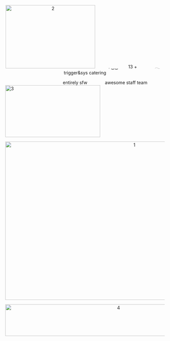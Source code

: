 <p align="center">
<img width="283" height="200" alt="2" src="https://github.com/user-attachments/assets/4e9020a1-61fc-41d0-869d-1cd077608fe9" />   𓈒 ‿‿   13 +    𓂃 trigger&sys catering
  
             entirely sfw    awesome staff team   <img width="300" height="164" alt="3" src="https://github.com/user-attachments/assets/e3acef62-f85f-4b16-8f94-ce20d21138ff" />
</p>


<p align="center">
<img width="800" height="500" alt="1" src="https://github.com/user-attachments/assets/480754da-e2bf-4ee0-86df-c73213ab1458" />
</p>

<p align="center">
<img width="700" height="100" alt="4" src="https://github.com/user-attachments/assets/f37cdebb-f56b-48a1-8d77-ac13e655dc59" />
</p>
